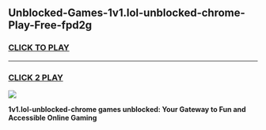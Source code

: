 
## Unblocked-Games-1v1.lol-unblocked-chrome-Play-Free-fpd2g
<h3>
<a href="https://premium76.site?title=1v1.lol-unblocked-chrome&ref=21A">CLICK TO PLAY</a></h3>
<hr>

<h3>
<a href="https://premium76.site?title=1v1.lol-unblocked-chrome&ref=21A">CLICK 2 PLAY</a>
  
</h3>

<a href="https://premium76.site?title=1v1.lol-unblocked-chrome&ref=21A"><img src="https://clearcache.store/games.png"></a>


**1v1.lol-unblocked-chrome games unblocked: Your Gateway to Fun and Accessible Online Gaming**
